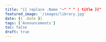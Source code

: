 ```yaml
---
title: "{{ replace .Name "-" " " | title }}"
featured_image: '/images/library.jpg'
date: {{ .Date }}
tags: ['Announcements']
toc: false
draft: true
---
```


<!--more-->
